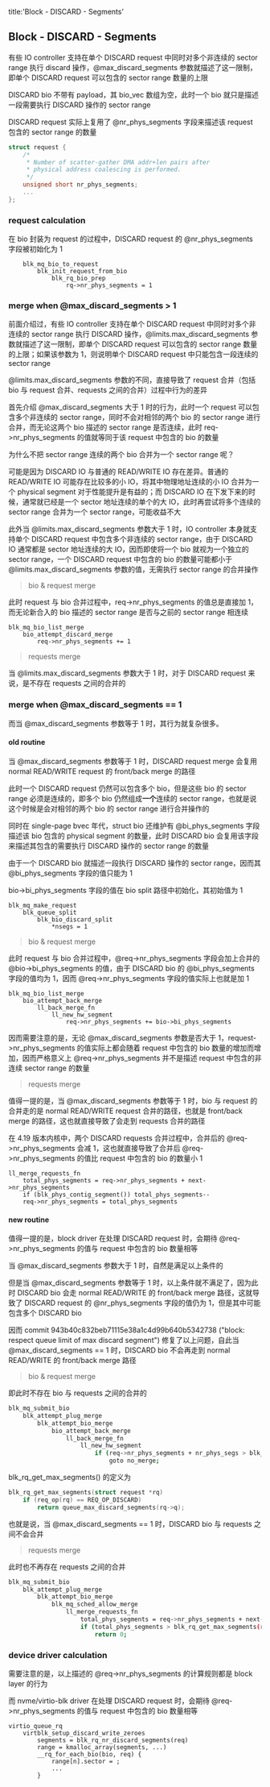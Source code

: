 title:'Block - DISCARD - Segments'
## Block - DISCARD - Segments


有些 IO controller 支持在单个 DISCARD request 中同时对多个非连续的 sector range 执行 discard 操作，@max_discard_segments 参数就描述了这一限制，即单个 DISCARD request 可以包含的 sector range 数量的上限

DISCARD bio 不带有 payload，其 bio_vec 数组为空，此时一个 bio 就只是描述一段需要执行 DISCARD 操作的 sector range




DISCARD request 实际上复用了 @nr_phys_segments 字段来描述该 request 包含的 sector range 的数量

```c
struct request {
	/*
	 * Number of scatter-gather DMA addr+len pairs after
	 * physical address coalescing is performed.
	 */
	unsigned short nr_phys_segments;
	...
};
```



### request calculation

在 bio 封装为 request 的过程中，DISCARD request 的 @nr_phys_segments 字段被初始化为 1

```
    blk_mq_bio_to_request
        blk_init_request_from_bio
            blk_rq_bio_prep
                rq->nr_phys_segments = 1
```


### merge when @max_discard_segments > 1

前面介绍过，有些 IO controller 支持在单个 DISCARD request 中同时对多个非连续的 sector range 执行 DISCARD 操作，@limits.max_discard_segments 参数就描述了这一限制，即单个 DISCARD request 可以包含的 sector range 数量的上限；如果该参数为 1，则说明单个 DISCARD request 中只能包含一段连续的 sector range

@limits.max_discard_segments 参数的不同，直接导致了 request 合并（包括 bio 与 request 合并、requests 之间的合并）过程中行为的差异


首先介绍 @max_discard_segments 大于 1 时的行为，此时一个 request 可以包含多个非连续的 sector range，同时不会对相邻的两个 bio 的 sector range 进行合并，而无论这两个 bio 描述的 sector range 是否连续，此时 req->nr_phys_segments 的值就等同于该 request 中包含的 bio 的数量

为什么不把 sector range 连续的两个 bio 合并为一个 sector range 呢？

可能是因为 DISCARD IO 与普通的 READ/WRITE IO 存在差异。普通的 READ/WRITE IO 可能存在比较多的小 IO，将其中物理地址连续的小 IO 合并为一个 physical segment 对于性能提升是有益的；而 DISCARD IO 在下发下来的时候，通常就已经是一个 sector 地址连续的单个的大 IO，此时再尝试将多个连续的 sector range 合并为一个 sector range，可能收益不大

此外当 @limits.max_discard_segments 参数大于 1 时，IO controller 本身就支持单个 DISCARD request 中包含多个非连续的 sector range，由于 DISCARD IO 通常都是 sector 地址连续的大 IO，因而即使将一个 bio 就视为一个独立的 sector range，一个 DISCARD request 中包含的 bio 的数量可能都小于 @limits.max_discard_segments 参数的值，无需执行 sector range 的合并操作


> bio & request merge

此时 request 与 bio 合并过程中，req->nr_phys_segments 的值总是直接加 1，而无论新合入的 bio 描述的 sector range 是否与之前的 sector range 相连续

```
blk_mq_bio_list_merge
    bio_attempt_discard_merge
        req->nr_phys_segments += 1
```


> requests merge

当 @limits.max_discard_segments 参数大于 1 时，对于 DISCARD request 来说，是不存在 requests 之间的合并的


### merge when @max_discard_segments == 1

而当 @max_discard_segments 参数等于 1 时，其行为就复杂很多。

#### old routine

当 @max_discard_segments 参数等于 1 时，DISCARD request merge 会复用 normal READ/WRITE request 的 front/back merge 的路径

此时一个 DISCARD request 仍然可以包含多个 bio，但是这些 bio 的 sector range 必须是连续的，即多个 bio 仍然组成**一个**连续的 sector range，也就是说这个时候是会对相邻的两个 bio 的 sector range 进行合并操作的


同时在 single-page bvec 年代，struct bio 还维护有 @bi_phys_segments 字段描述该 bio 包含的 physical segment 的数量，此时 DISCARD bio 会复用该字段来描述其包含的需要执行 DISCARD 操作的 sector range 的数量

由于一个 DISCARD bio 就描述一段执行 DISCARD 操作的 sector range，因而其 @bi_phys_segments 字段的值只能为 1

bio->bi_phys_segments 字段的值在 bio split 路径中初始化，其初始值为 1

```
blk_mq_make_request
    blk_queue_split
        blk_bio_discard_split
            *nsegs = 1
```


> bio & request merge

此时 request 与 bio 合并过程中，@req->nr_phys_segments 字段会加上合并的 @bio->bi_phys_segments 的值，由于 DISCARD bio 的 @bi_phys_segments 字段的值均为 1，因而 @req->nr_phys_segments 字段的值实际上也就是加 1

```
blk_mq_bio_list_merge
    bio_attempt_back_merge
        ll_back_merge_fn
            ll_new_hw_segment
                req->nr_phys_segments += bio->bi_phys_segments
```

因而需要注意的是，无论 @max_discard_segments 参数是否大于 1，request->nr_phys_segments 的值实际上都会随着 request 中包含的 bio 数量的增加而增加，因而严格意义上 @req->nr_phys_segments 并不是描述 request 中包含的非连续 sector range 的数量


> requests merge

值得一提的是，当 @max_discard_segments 参数等于 1 时，bio 与 request 的合并走的是 normal READ/WRITE request 合并的路径，也就是 front/back merge 的路径，这也就直接导致了会走到 requests 合并的路径

在 4.19 版本内核中，两个 DISCARD requests 合并过程中，合并后的 @req->nr_phys_segments 会减 1，这也就直接导致了合并后 @req->nr_phys_segments 的值比 request 中包含的 bio 的数量小 1

```
ll_merge_requests_fn
    total_phys_segments = req->nr_phys_segments + next->nr_phys_segments
    if (blk_phys_contig_segment()) total_phys_segments--
    req->nr_phys_segments = total_phys_segments
```


#### new routine

值得一提的是，block driver 在处理 DISCARD request 时，会期待 @req->nr_phys_segments 的值与 request 中包含的 bio 数量相等

当 @max_discard_segments 参数大于 1 时，自然是满足以上条件的

但是当 @max_discard_segments 参数等于 1 时，以上条件就不满足了，因为此时 DISCARD bio 会走 normal READ/WRITE 的 front/back merge 路径，这就导致了 DISCARD request 的 @nr_phys_segments 字段的值仍为 1，但是其中可能包含多个 DISCARD bio

因而 commit 943b40c832beb71115e38a1c4d99b640b5342738 ("block: respect queue limit of max discard segment") 修复了以上问题，自此当 @max_discard_segments == 1 时，DISCARD bio 不会再走到 normal READ/WRITE 的 front/back merge 路径


> bio & request merge

即此时不存在 bio 与 requests 之间的合并的

```sh
blk_mq_submit_bio
    blk_attempt_plug_merge
        blk_attempt_bio_merge
            bio_attempt_back_merge
                ll_back_merge_fn
                    ll_new_hw_segment
                        if (req->nr_phys_segments + nr_phys_segs > blk_rq_get_max_segments(req))
                            goto no_merge;
```

blk_rq_get_max_segments() 的定义为

```c
blk_rq_get_max_segments(struct request *rq)
	if (req_op(rq) == REQ_OP_DISCARD)
		return queue_max_discard_segments(rq->q);

```

也就是说，当 @max_discard_segments == 1 时，DISCARD bio 与 requests 之间不会合并


> requests merge

此时也不再存在 requests 之间的合并

```sh
blk_mq_submit_bio
    blk_attempt_plug_merge
        blk_attempt_bio_merge
            blk_mq_sched_allow_merge
                ll_merge_requests_fn
                    total_phys_segments = req->nr_phys_segments + next->nr_phys_segments
                    if (total_phys_segments > blk_rq_get_max_segments(req))
                        return 0;
```


### device driver calculation

需要注意的是，以上描述的 @req->nr_phys_segments 的计算规则都是 block layer 的行为

而 nvme/virtio-blk driver 在处理 DISCARD request 时，会期待 @req->nr_phys_segments 的值与 request 中包含的 bio 数量相等

```
virtio_queue_rq
    virtblk_setup_discard_write_zeroes
        segments = blk_rq_nr_discard_segments(req)
        range = kmalloc_array(segments, ...)
        __rq_for_each_bio(bio, req) {
            range[n].sector = ;
            ...
        }
```


